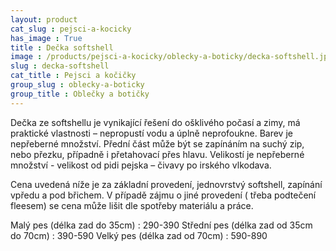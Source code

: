 ```yaml
---
layout: product
cat_slug : pejsci-a-kocicky
has_image : True
title : Dečka softshell
image : /products/pejsci-a-kocicky/oblecky-a-boticky/decka-softshell.jpg
slug : decka-softshell
cat_title : Pejsci a kočičky
group_slug : oblecky-a-boticky
group_title : Oblečky a botičky
---
```


Dečka ze softshellu je vynikající řešení do ošklivého počasí a zimy, má praktické vlastnosti – nepropustí vodu a úplně neprofoukne. Barev je nepřeberné množství. Přední část může být se zapínáním na suchý zip, nebo přezku, případně i přetahovací přes hlavu. Velikostí je nepřeberné množství - velikost od pidi pejska – čivavy po irského vlkodava.

Cena uvedená níže je za základní provedení, jednovrstvý softshell, zapínání vpředu a pod břichem. V případě zájmu o jiné provedení ( třeba podtečení fleesem) se cena může lišit dle spotřeby materiálu a práce.

 Malý pes (délka zad do 35cm) : 290-390
 Střední pes (délka zad od 35cm do 70cm) : 390-590
 Velký pes (délka zad od 70cm) : 590-890

